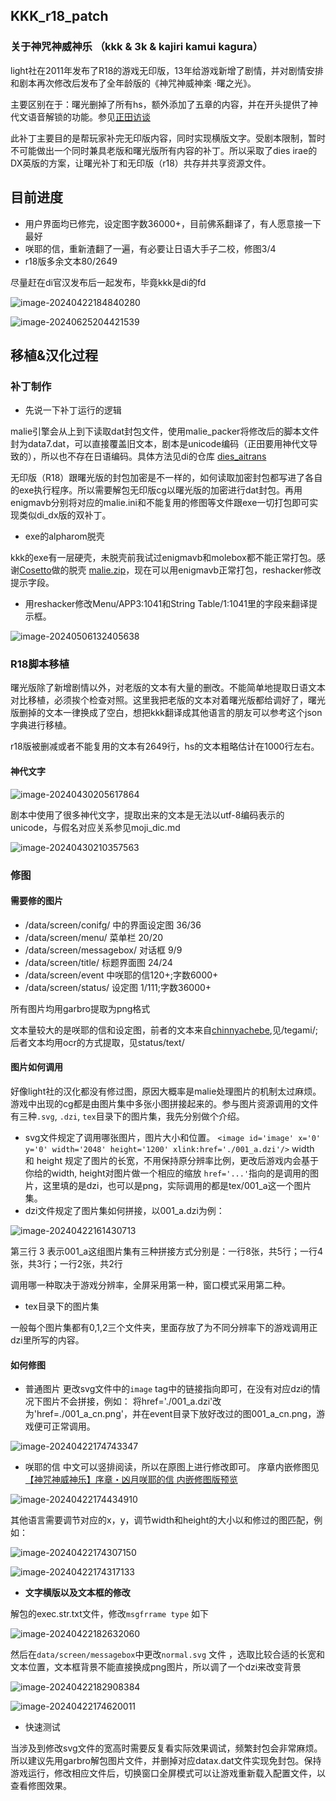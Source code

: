 ## KKK_r18_patch


### 关于神咒神威神乐 （kkk & 3k & kajiri kamui kagura） 

light社在2011年发布了R18的游戏无印版，13年给游戏新增了剧情，并对剧情安排和剧本再次修改后发布了全年龄版的《神咒神威神楽 ·曙之光》。

主要区别在于：曙光删掉了所有hs，额外添加了五章的内容，并在开头提供了神代文语音解锁的功能。参见[正田访谈](https://dengekionline.com/elem/000/000/597/597522/index-2.html)

此补丁主要目的是帮玩家补完无印版内容，同时实现横版文字。受剧本限制，暂时不可能做出一个同时兼具老版和曙光版所有内容的补丁。所以采取了dies irae的DX英版的方案，让曙光补丁和无印版（r18）共存并共享资源文件。

## 目前进度

- 用户界面均已修完，设定图字数36000+，目前佛系翻译了，有人愿意接一下最好
- 咲耶的信，重新渣翻了一遍，有必要让日语大手子二校，修图3/4
- r18版多余文本80/2649

尽量赶在di官汉发布后一起发布，毕竟kkk是di的fd

![image-20240422184840280](README.assets/image-20240422184840280.png)

![image-20240625204421539](README.assets/image-20240625204421539.png)

## 移植&汉化过程

### 补丁制作

- 先说一下补丁运行的逻辑

malie引擎会从上到下读取dat封包文件，使用malie_packer将修改后的脚本文件封为data7.dat，可以直接覆盖旧文本，剧本是unicode编码（正田要用神代文导致的），所以也不存在日语编码。具体方法见di的仓库 [dies_aitrans](https://github.com/Akaruzi/dies_aitrans)

无印版（R18）跟曙光版的封包加密是不一样的，如何读取加密封包都写进了各自的exe执行程序。所以需要解包无印版cg以曙光版的加密进行dat封包。再用enigmavb分别将对应的malie.ini和不能复用的修图等文件跟exe一切打包即可实现类似di_dx版的双补丁。

- exe的alpharom脱壳

kkk的exe有一层硬壳，未脱壳前我试过enigmavb和molebox都不能正常打包。感谢[Cosetto](https://github.com/Cosetto)做的脱壳 [malie.zip](https://github.com/Akaruzi/dies_aitrans/files/15195709/malie.zip)，现在可以用enigmavb正常打包，reshacker修改提示字段。

- 用reshacker修改Menu/APP3:1041和String Table/1:1041里的字段来翻译提示框。

![image-20240506132405638](README.assets/image-20240506132405638.png)

### R18脚本移植

曙光版除了新增剧情以外，对老版的文本有大量的删改。不能简单地提取日语文本对比移植，必须挨个检查对照。这里我把老版的文本对着曙光版都给调好了，曙光版删掉的文本一律换成了空白，想把kkk翻译成其他语言的朋友可以参考这个json字典进行移植。

r18版被删减或者不能复用的文本有2649行，hs的文本粗略估计在1000行左右。

#### 神代文字

![image-20240430205617864](README.assets/image-20240430205617864.png)

剧本中使用了很多神代文字，提取出来的文本是无法以utf-8编码表示的unicode，与假名对应关系参见moji_dic.md

![image-20240430210357563](README.assets/image-20240430210357563.png)



### 修图

#### 需要修的图片

- /data/screen/conifg/ 中的界面设定图 36/36
- /data/screen/menu/ 菜单栏 20/20
- /data/screen/messagebox/ 对话框 9/9
- /data/screen/title/ 标题界面图 24/24
- /data/screen/event 中咲耶的信120+;字数6000+
- /data/screen/status/ 设定图 1/111;字数36000+

所有图片均用garbro提取为png格式

文本量较大的是咲耶的信和设定图，前者的文本来自[chinnyachebe](https://www.youtube.com/watch?v=ad7GkauL-6I),见/tegami/;后者文本均用ocr的方式提取，见status/text/


#### 图片如何调用

好像light社的汉化都没有修过图，原因大概率是malie处理图片的机制太过麻烦。游戏中出现的cg都是由图片集中多张小图拼接起来的。参与图片资源调用的文件有三种`.svg`, `.dzi`, `tex`目录下的图片集，我先分别做个介绍。

- svg文件规定了调用哪张图片，图片大小和位置。
```<image id='image' x='0' y='0' width='2048' height='1200' xlink:href='./001_a.dzi'/>```
width 和 height 规定了图片的长宽，不用保持原分辨率比例，更改后游戏内会基于你给的width, height对图片做一个相应的缩放
`href='...'`指向的是调用的图片，这里填的是dzi，也可以是png，实际调用的都是tex/001_a这一个图片集。
- dzi文件规定了图片集如何拼接，以001_a.dzi为例：

![image-20240422161430713](README.assets/image-20240422161430713.png)

第三行 3 表示001_a这组图片集有三种拼接方式分别是：一行8张，共5行；一行4张，共3行；一行2张，共2行

调用哪一种取决于游戏分辨率，全屏采用第一种，窗口模式采用第二种。

- tex目录下的图片集

一般每个图片集都有0,1,2三个文件夹，里面存放了为不同分辨率下的游戏调用正dzi里所写的内容。



#### 如何修图

- 普通图片
  更改svg文件中的`image` tag中的链接指向即可，在没有对应dzi的情况下图片不会拼接，例如：
  将href='./001_a.dzi'改为'href=./001_a_cn.png'，并在event目录下放好改过的图001_a_cn.png，游戏便可正常调用。

![image-20240422174743347](README.assets/image-20240422174743347.png)

- 咲耶的信
  中文可以竖排阅读，所以在原图上进行修改即可。
  序章内嵌修图见 [【神咒神威神乐】序章・凶月咲耶的信 内嵌修图版预览](https://www.bilibili.com/video/BV1SJ4m1p7wF/?share_source=copy_web&vd_source=be1d4cd76c7c7c916a31c6de27adff8b)

![image-20240422174434910](README.assets/image-20240422174434910.png)



​	其他语言需要调节对应的x，y，调节width和height的大小以和修过的图匹配，例如：

![image-20240422174307150](README.assets/image-20240422174307150.png)

![image-20240422174317133](README.assets/image-20240422174317133.png)



- **文字横版以及文本框的修改**

解包的exec.str.txt文件，修改`msgfrrame type` 如下

![image-20240422182632060](README.assets/image-20240422182632060.png)

然后在`data/screen/messagebox`中更改`normal.svg` 文件 ，选取比较合适的长宽和文本位置，文本框背景不能直接换成png图片，所以调了一个dzi来改变背景

![image-20240422182908384](README.assets/image-20240422182908384.png)



![image-20240422174620011](README.assets/image-20240422174620011.png)



- 快速测试

当涉及到修改svg文件的宽高时需要反复看实际效果调试，频繁封包会非常麻烦。所以建议先用garbro解包图片文件，并删掉对应datax.dat文件实现免封包。保持游戏运行，修改相应文件后，切换窗口全屏模式可以让游戏重新载入配置文件，以查看修图效果。







